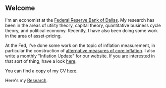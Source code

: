 ## Welcome

I'm an economist at the [Federal Reserve Bank of Dallas](http://dallasfed.org). My research has been in the areas of utility theory, capital theory, quantitative business cycle theory, and political economy.  Recently, I have also been doing some work in the area of asset-pricing.

At the Fed, I've done some work on the topic of inflation measurement, in particular the construction of [alternative measures of core inflation](http://www.dallasfed.org/research/pce/index.cfm). I also write a monthly "Inflation Update" for our website. If you are interested in that sort of thing, have a look [here](https://www.dallasfed.org/research/pce/inflation.cfm).

You can find a copy of my CV [here]({{"/assets/cv.pdf"}}).

Here's my [Research]({{/research/}}).
